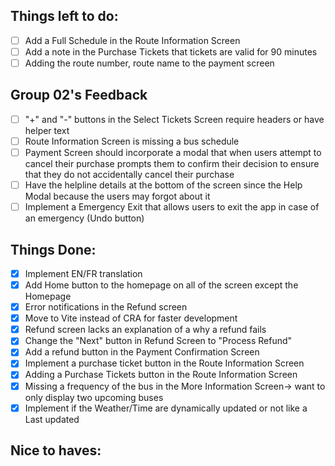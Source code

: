 ## Things left to do:
- [ ] Add a Full Schedule in the Route Information Screen
- [ ] Add a note in the Purchase Tickets that tickets are valid for 90 minutes 
- [ ] Adding the route number, route name to the payment screen

## Group 02's Feedback
- [ ] "+" and "-" buttons in the Select Tickets Screen require headers or have helper text 
- [ ] Route Information Screen is missing a bus schedule 
- [ ] Payment Screen should incorporate a modal that when users attempt to cancel their purchase prompts them to confirm their decision to ensure that they do not accidentally cancel their purchase
- [ ] Have the helpline details at the bottom of the screen since the Help Modal because the users may forgot about it 
- [ ] Implement a Emergency Exit that allows users to exit the app in case of an emergency (Undo button)

## Things Done:
- [x] Implement EN/FR translation
- [x] Add Home button to the homepage on all of the screen except the Homepage
- [x] Error notifications in the Refund screen
- [x] Move to Vite instead of CRA for faster development
- [x] Refund screen lacks an explanation of a why a refund fails
- [x] Change the "Next" button in Refund Screen to "Process Refund"
- [x] Add a refund button in the Payment Confirmation Screen 
- [x] Implement a purchase ticket button in the Route Information Screen
- [x] Adding a Purchase Tickets button in the Route Information Screen
- [x] Missing a frequency of the bus in the More Information Screen-> want to only display two upcoming buses
- [x] Implement if the Weather/Time are dynamically updated or not like a Last updated

## Nice to haves: